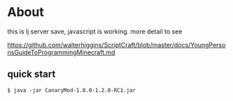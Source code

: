 # About

this is lj server save, javascript is working. more detail to see

https://github.com/walterhiggins/ScriptCraft/blob/master/docs/YoungPersonsGuideToProgrammingMinecraft.md

## quick start

```
$ java -jar CanaryMod-1.8.0-1.2.0-RC1.jar
```
